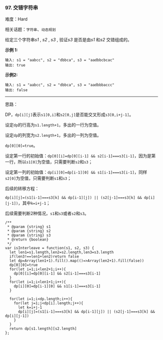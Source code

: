 ### 97. 交错字符串

难度：Hard

相关话题：`字符串`、`动态规划`

给定三个字符串*s1* , *s2* , *s3* , 验证*s3* 是否是由*s1* 和*s2* 交错组成的。



**示例 1:** 



```
输入: s1 = "aabcc", s2 = "dbbca", s3 = "aadbbcbcac"
输出: true
```


**示例2:** 



```
输入: s1 = "aabcc", s2 = "dbbca", s3 = "aadbbbaccc"
输出: false
```



-----

思路：

DP，`dp[i][j]`表示`s1[0,i]`和`s2[0,j]`是否能交叉形成`s3[0,i+j-1]`。

设定`dp`的行高为`s1.length+1`，多出的一行为空值。

设定`dp`的列宽为`s2.length+1`，多出的一列为空值。

`dp[0][0]=true`。

设定第一行的初始值：`dp[0][i]=dp[0][i-1] && s2[i-1]===s3[i-1]`，因为是第一行，所以`s1[0]`为空值，只需要判断`s2`和`s3`；

设定第一列的初始值：`dp[i][0]=dp[i-1][0] && s1[i-1]===s3[i-1]`，同样`s2[0]`为空值，只需要判断`s1`和`s3`；

后续的转移方程：

`dp[i][j]=(s1[i-1]===s3[k] && dp[i-1][j]) || (s2[j-1]===s3[k] && dp[i][j-1])`，其中`k=i+j-1`；

后续需要判断2种情况，`s1`和`s3`或者`s2`和`s3`。

```
/**
 * @param {string} s1
 * @param {string} s2
 * @param {string} s3
 * @return {boolean}
 */
var isInterleave = function(s1, s2, s3) {
  let len1=s1.length,len2=s2.length,len3=s3.length
  if(len3!==len1+len2)return false
  let dp=Array(len1+1).fill().map(()=>Array(len2+1).fill(false))
  dp[0][0]=true
  for(let i=1;i<len2+1;i++){
    dp[0][i]=dp[0][i-1] && s2[i-1]===s3[i-1]
  }
  for(let i=1;i<len1+1;i++){
    dp[i][0]=dp[i-1][0] && s1[i-1]===s3[i-1]
  }

  for(let i=1;i<dp.length;i++){
    for(let j=1;j<dp[i].length;j++){
      let k=i+j-1
      dp[i][j]=(s1[i-1]===s3[k] && dp[i-1][j]) || (s2[j-1]===s3[k] && dp[i][j-1])
    }
  }
  return dp[s1.length][s2.length]
};
```

